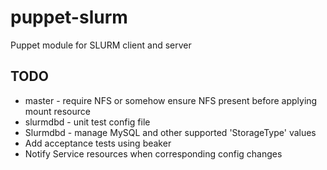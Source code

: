 # puppet-slurm

Puppet module for SLURM client and server

## TODO

* master - require NFS or somehow ensure NFS present before applying mount resource
* slurmdbd - unit test config file
* Slurmdbd - manage MySQL and other supported 'StorageType' values
* Add acceptance tests using beaker
* Notify Service resources when corresponding config changes
